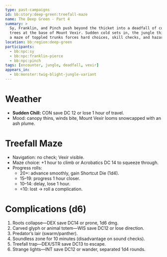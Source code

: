 ```yaml
---
type: past-campaigns
id: bb:story:deep-green:treefall-maze
name: The Deep Green - Part 4
summary: >
  Sy, Franklin, and Pinch push beyond the thicket into a deadfall of collapsed
  trees at the base of Mount Vexir. Sudden cold sets in, the jungle thins, and
  a maze of toppled trunks forces hard choices, skill checks, and hazards.
location: bb:region:deep-green
participants:
  - bb:npc:sy
  - bb:npc:franklin-pierce
  - bb:npc:pinch
tags: [encounter, jungle, deadfall, vexir]
appears_in:
  - bb:monster:twig-blight-jungle-variant
---
```


# Weather
- **Sudden Chill:** CON save DC 12 or lose 1 hour of travel.
- Mood: canopy thins, winds bite, Mount Vexir looms snowcapped with an ash plume.

# Treefall Maze
- Navigation: no check; Vexir visible.
- Maze choice: +1 hour to climb or Acrobatics DC 14 to squeeze through.
- Progress rolls:
  - 20+: advance smoothly, gain Shortcut Die (1d4).
  - 15–19: progress 1 hour closer.
  - 10–14: delay, lose 1 hour.
  - <10: lost → roll a complication.

# Complications (d6)
1. Roots collapse—DEX save DC14 or prone, 1d6 dmg.  
2. Carved glyph or animal totem—WIS save DC12 or lose direction.  
3. Predator’s lair (swarm/panther).  
4. Soundless zone for 10 minutes (disadvantage on sound checks).  
5. Treefall trap—DEX/STR save DC13 to escape.  
6. Strange lights—INT save DC12 or wander, separated 1d4 rounds.
